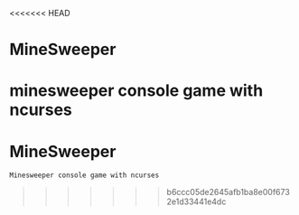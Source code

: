 <<<<<<< HEAD
# MineSweeper
minesweeper console game with ncurses
=======
# MineSweeper
    Minesweeper console game with ncurses
>>>>>>> b6ccc05de2645afb1ba8e00f6732e1d33441e4dc
